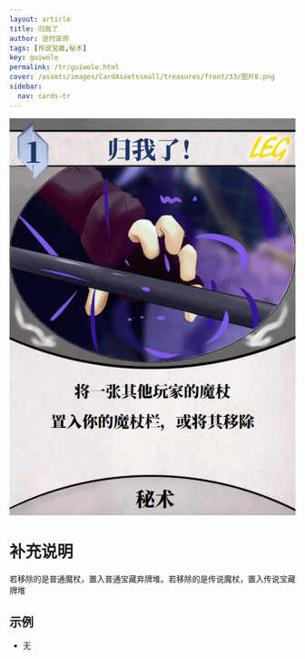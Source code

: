 ```yaml
---
layout: article
title: 归我了
author: 逆时巫师
tags: [传说宝藏,秘术]
key: guiwole
permalink: /tr/guiwole.html
cover: /assets/images/CardAssetssmall/treasures/front/33/图片8.png
sidebar:
  nav: cards-tr
---
```

![](/assets/images/CardAssets/treasures/front/33/图片8.png)

# 补充说明
若移除的是普通魔杖，置入普通宝藏弃牌堆。若移除的是传说魔杖，置入传说宝藏牌堆


## 示例
* 无